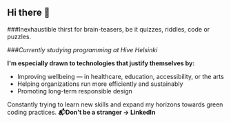 ## Hi there 👋

###Inexhaustible thirst for brain-teasers, be it quizzes, riddles, code or puzzles.

###*Currently studying programming at Hive Helsinki*

**I'm especially drawn to technologies that justify themselves by:**
  - Improving wellbeing — in healthcare, education, accessibility, or the arts
  - Helping organizations run more efficiently and sustainably
  - Promoting long-term responsible design

Constantly trying to learn new skills and expand my horizons towards green coding practices.
**📬Don't be a stranger -> LinkedIn**

<!--
**JiggyStardust/JiggyStardust** is a ✨ _special_ ✨ repository because its `README.md` (this file) appears on your GitHub profile.

Here are some ideas to get you started:

- 🔭 I’m currently working on ...
- 🌱 I’m currently learning ...
- 👯 I’m looking to collaborate on ...
- 🤔 I’m looking for help with ...
- 💬 Ask me about ...
- 📫 How to reach me: ...
- 😄 Pronouns: ...
- ⚡ Fun fact: ...
-->
